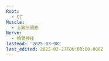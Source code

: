 ```yaml
---
Root:
  - C7
Muscle:
  - 上腕三頭筋
Nerve:
  - 橈骨神経
lastmod: '2025-03-08'
last_edited: 2025-02-27T00:00:00.000Z
---
```



